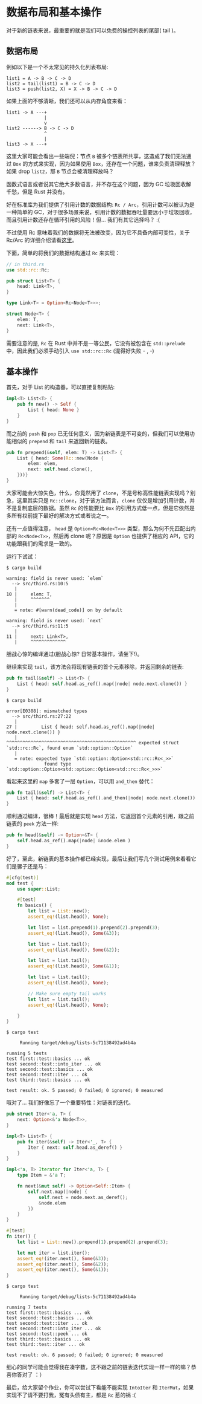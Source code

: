 # 数据布局和基本操作
对于新的链表来说，最重要的就是我们可以免费的操控列表的尾部( tail )。

## 数据布局
例如以下是一个不太常见的持久化列表布局:
```shell
list1 = A -> B -> C -> D
list2 = tail(list1) = B -> C -> D
list3 = push(list2, X) = X -> B -> C -> D
```

如果上面的不够清晰，我们还可以从内存角度来看：
```shell
list1 -> A ---+
              |
              v
list2 ------> B -> C -> D
              ^
              |
list3 -> X ---+
```

这里大家可能会看出一些端倪：节点 `B` 被多个链表所共享，这造成了我们无法通过 `Box` 的方式来实现，因为如果使用 `Box`，还存在一个问题，谁来负责清理释放？如果 drop `list2`，那 `B` 节点会被清理释放吗？

函数式语言或者说其它绝大多数语言，并不存在这个问题，因为 GC 垃圾回收解千愁，但是 Rust 并没有。

好在标准库为我们提供了引用计数的数据结构: `Rc / Arc`，引用计数可以被认为是一种简单的 GC，对于很多场景来说，引用计数的数据吞吐量要远小于垃圾回收，而且引用计数还存在循环引用的风险！但... 我们有其它选择吗？ :(

不过使用 Rc 意味着我们的数据将无法被改变，因为它不具备内部可变性，关于 Rc/Arc 的详细介绍请看[这里](https://course.rs/advance/smart-pointer/rc-arc.html)。

下面，简单的将我们的数据结构通过 `Rc` 来实现：
```rust
// in third.rs
use std::rc::Rc;

pub struct List<T> {
    head: Link<T>,
}

type Link<T> = Option<Rc<Node<T>>>;

struct Node<T> {
    elem: T,
    next: Link<T>,
}
```

需要注意的是, `Rc` 在 Rust 中并不是一等公民，它没有被包含在 `std::prelude` 中，因此我们必须手动引入 `use std::rc::Rc` (混得好失败 - , -)

## 基本操作
首先，对于 List 的构造器，可以直接复制粘贴:
```rust
impl<T> List<T> {
    pub fn new() -> Self {
        List { head: None }
    }
}
```

而之前的 `push` 和 `pop` 已无任何意义，因为新链表是不可变的，但我们可以使用功能相似的 `prepend` 和 `tail` 来返回新的链表。

```rust
pub fn prepend(&self, elem: T) -> List<T> {
    List { head: Some(Rc::new(Node {
        elem: elem,
        next: self.head.clone(),
    }))}
}
```

大家可能会大惊失色，什么，你竟然用了 `clone`，不是号称高性能链表实现吗？别急，这里其实只是 `Rc::clone`，对于该方法而言，`clone` 仅仅是增加引用计数，并不是复制底层的数据。虽然 `Rc` 的性能要比 `Box` 的引用方式低一点，但是它依然是多所有权前提下最好的解决方式或者说之一。

还有一点值得注意， `head` 是 `Option<Rc<Node<T>>>` 类型，那么为何不先匹配出内部的 `Rc<Node<T>>`，然后再 clone 呢？原因是 `Option` 也提供了相应的 API，它的功能跟我们的需求是一致的。

运行下试试：
```shell
$ cargo build

warning: field is never used: `elem`
  --> src/third.rs:10:5
   |
10 |     elem: T,
   |     ^^^^^^^
   |
   = note: #[warn(dead_code)] on by default

warning: field is never used: `next`
  --> src/third.rs:11:5
   |
11 |     next: Link<T>,
   |     ^^^^^^^^^^^^^
```

胆战心惊的编译通过(胆战心惊? 日常基本操作，请坐下!)。

继续来实现 `tail`，该方法会将现有链表的首个元素移除，并返回剩余的链表:
```rust
pub fn tail(&self) -> List<T> {
    List { head: self.head.as_ref().map(|node| node.next.clone()) }
}
```

```shell
$ cargo build

error[E0308]: mismatched types
  --> src/third.rs:27:22
   |
27 |         List { head: self.head.as_ref().map(|node| node.next.clone()) }
   |                      ^^^^^^^^^^^^^^^^^^^^^^^^^^^^^^^^^^^^^^^^^^^^^^^^ expected struct `std::rc::Rc`, found enum `std::option::Option`
   |
   = note: expected type `std::option::Option<std::rc::Rc<_>>`
              found type `std::option::Option<std::option::Option<std::rc::Rc<_>>>`
```

看起来这里的 `map` 多套了一层 `Option`，可以用 `and_then` 替代：
```rust
pub fn tail(&self) -> List<T> {
    List { head: self.head.as_ref().and_then(|node| node.next.clone()) }
}
```

顺利通过编译，很棒！最后就是实现 `head` 方法，它返回首个元素的引用，跟之前链表的 `peek` 方法一样:
```rust
pub fn head(&self) -> Option<&T> {
    self.head.as_ref().map(|node| &node.elem )
}
```

好了，至此，新链表的基本操作都已经实现，最后让我们写几个测试用例来看看它们是骡子还是马：
```rust
#[cfg(test)]
mod test {
    use super::List;

    #[test]
    fn basics() {
        let list = List::new();
        assert_eq!(list.head(), None);

        let list = list.prepend(1).prepend(2).prepend(3);
        assert_eq!(list.head(), Some(&3));

        let list = list.tail();
        assert_eq!(list.head(), Some(&2));

        let list = list.tail();
        assert_eq!(list.head(), Some(&1));

        let list = list.tail();
        assert_eq!(list.head(), None);

        // Make sure empty tail works
        let list = list.tail();
        assert_eq!(list.head(), None);

    }
}
```

```shell
$ cargo test

     Running target/debug/lists-5c71138492ad4b4a

running 5 tests
test first::test::basics ... ok
test second::test::into_iter ... ok
test second::test::basics ... ok
test second::test::iter ... ok
test third::test::basics ... ok

test result: ok. 5 passed; 0 failed; 0 ignored; 0 measured
```

哦对了... 我们好像忘了一个重要特性：对链表的迭代。

```rust
pub struct Iter<'a, T> {
    next: Option<&'a Node<T>>,
}

impl<T> List<T> {
    pub fn iter(&self) -> Iter<'_, T> {
        Iter { next: self.head.as_deref() }
    }
}

impl<'a, T> Iterator for Iter<'a, T> {
    type Item = &'a T;

    fn next(&mut self) -> Option<Self::Item> {
        self.next.map(|node| {
            self.next = node.next.as_deref();
            &node.elem
        })
    }
}
```

```rust
#[test]
fn iter() {
    let list = List::new().prepend(1).prepend(2).prepend(3);

    let mut iter = list.iter();
    assert_eq!(iter.next(), Some(&3));
    assert_eq!(iter.next(), Some(&2));
    assert_eq!(iter.next(), Some(&1));
}
```

```shell
$ cargo test

     Running target/debug/lists-5c71138492ad4b4a

running 7 tests
test first::test::basics ... ok
test second::test::basics ... ok
test second::test::iter ... ok
test second::test::into_iter ... ok
test second::test::peek ... ok
test third::test::basics ... ok
test third::test::iter ... ok

test result: ok. 6 passed; 0 failed; 0 ignored; 0 measured
```

细心的同学可能会觉得我在凑字数，这不跟之前的链表迭代实现一样一样的嘛？恭喜你答对了 ：）

最后，给大家留个作业，你可以尝试下看能不能实现 `IntoIter` 和 `IterMut`，如果实现不了请不要打我，冤有头债有主，都是 `Rc` 惹的祸 :(